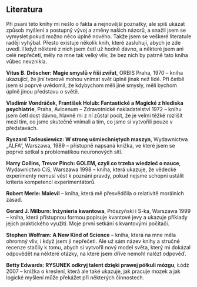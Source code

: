 ## Literatura

Při psaní této knihy mi nešlo o fakta a nejnovější poznatky,
ale spíš ukázat způsob myšlení a postupný vývoj a změny našich názorů, a snažil jsem se vymyslet
pokud možno něco úplně nového. Takže jsem se veškeré literatuře raději vyhýbal.
Přesto existuje několik knih, které zasluhují, abych je zde uvedl.
I když některé z nich jsem četl už hodně dávno, a některé jsem ani celé nepřečetl, měly na mne tak velký vliv,
že bez nich by patrně tato kniha vůbec nevznikla.

**Vitus B. Dröscher: Magie smyslů v říši zvířat**, ORBIS Praha, 1970 – kniha ukazující,
že jiní tvorové mohou vnímat svět úplně jinak než lidé. Při četbě jsem si poprvé uvědomil,
že kdybychom měli jiné smysly, měli bychom úplně jinou představu o světě.  

**Vladimír Vondráček, František Holub: Fantastické a Magické z hlediska psychiatrie**,
Praha, Avicenum – Zdravotnické nakladatelství 1972 – knihu jsem četl dost dávno,
hlavně mi z ní zůstal pocit, že je velmi těžké rozlišit mezi tím, co jsme skutečně vnímali
a tím, co jsme si vytvořili pouze v představách.  

**Ryszard Tadeusiewicz: W stronę uśmiechniętych maszyn**, Wydawnictwa „ALFA“,
Warszawa, 1989 – přístupně napsaná knížka, ve které jsem se poprvé setkal s problematikou neuronových sítí.

**Harry Collins, Trevor Pinch: GOLEM, czyli co trzeba wiedzieć o nauce**,
Wydawnictwo CiS, Warszawa 1998 – kniha, která ukazuje,
že vědecké experimenty nemusí vést k poznání pravdy, pokud nejsme schopni ustálit kriteria kompetencí experimentátorů.

**Robert Merle: Malevil** – kniha, která mě přesvědčila o relativitě morálních zásad.

**Gerard J. Milburn: Inżynieria kwantowa**, Prószyński i S-ka, Warszawa 1999 – kniha,
která přístupnou formou popisuje kvantové jevy a ukazuje příklady jejich praktického využití.
Moje první setkání s kvantovými počítači.  

**Stephen Wolfram: A New Kind of Science** – kniha, která na mne měla ohromný vliv, i když jsem ji nepřečetl.
Ale už sám název knihy a stručné recenze stačily k tomu, abych si vytvořil nový model světa,
který mi dokázal odpovědět na některé otázky, na které jsem dříve nemohl nalézt odpověď.

**Betty Edwards: RYSUNEK odkryj talent dzięki prawej półkuli mózgu**, Łódź 2007 – knížka o kreslení,
která ale také ukazuje, jak pracuje mozek a jak logické myšlení může překážet při některých činnostech.

